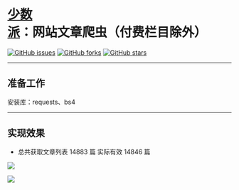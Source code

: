 # [少数派](https://sspai.com)：网站文章爬虫（付费栏目除外）

[![GitHub issues](https://img.shields.io/github/issues/ronething/sspaispider.svg)](https://github.com/ronething/sspaispider/issues)
[![GitHub forks](https://img.shields.io/github/forks/ronething/sspaispider.svg)](https://github.com/ronething/sspaispider/network)
[![GitHub stars](https://img.shields.io/github/stars/ronething/sspaispider.svg)](https://github.com/ronething/sspaispider/stargazers)

---

## 准备工作

安装库：requests、bs4

---

## 实现效果

- 总共获取文章列表 14883 篇 实际有效 14846 篇

![](https://ws1.sinaimg.cn/large/ecb0a9c3gy1fufijjjapyj20of0nagr2.jpg)

![](https://ws1.sinaimg.cn/large/ecb0a9c3gy1fufiix5wzrj20uf0p3afk.jpg)